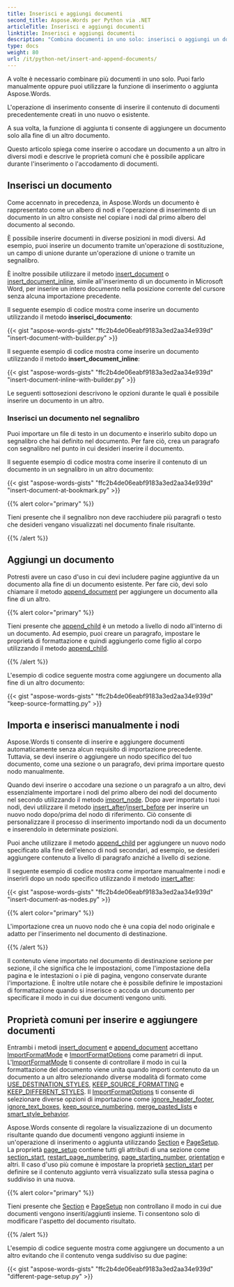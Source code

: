 ```yaml
---
title: Inserisci e aggiungi documenti
second_title: Aspose.Words per Python via .NET
articleTitle: Inserisci e aggiungi documenti
linktitle: Inserisci e aggiungi documenti
description: "Combina documenti in uno solo: inserisci o aggiungi un documento in uno nuovo o esistente utilizzando trova e sostituisci, unisci campo, segnalibro o semplicemente alla fine del documento in Python."
type: docs
weight: 80
url: /it/python-net/insert-and-append-documents/
---
```


A volte è necessario combinare più documenti in uno solo. Puoi farlo manualmente oppure puoi utilizzare la funzione di inserimento o aggiunta Aspose.Words.

L'operazione di inserimento consente di inserire il contenuto di documenti precedentemente creati in uno nuovo o esistente.

A sua volta, la funzione di aggiunta ti consente di aggiungere un documento solo alla fine di un altro documento.

Questo articolo spiega come inserire o accodare un documento a un altro in diversi modi e descrive le proprietà comuni che è possibile applicare durante l'inserimento o l'accodamento di documenti.

## Inserisci un documento

Come accennato in precedenza, in Aspose.Words un documento è rappresentato come un albero di nodi e l'operazione di inserimento di un documento in un altro consiste nel copiare i nodi dal primo albero del documento al secondo.

È possibile inserire documenti in diverse posizioni in modi diversi. Ad esempio, puoi inserire un documento tramite un'operazione di sostituzione, un campo di unione durante un'operazione di unione o tramite un segnalibro.

È inoltre possibile utilizzare il metodo [insert_document](https://reference.aspose.com/words/python-net/aspose.words/documentbuilder/insert_document/) o [insert_document_inline](https://reference.aspose.com/words/python-net/aspose.words/documentbuilder/insert_document_inline/#document_importformatmode_importformatoptions), simile all'inserimento di un documento in Microsoft Word, per inserire un intero documento nella posizione corrente del cursore senza alcuna importazione precedente.

Il seguente esempio di codice mostra come inserire un documento utilizzando il metodo **inserisci_documento**:

{{< gist "aspose-words-gists" "ffc2b4de06eabf9183a3ed2aa34e939d" "insert-document-with-builder.py" >}}

Il seguente esempio di codice mostra come inserire un documento utilizzando il metodo **insert_document_inline**:

{{< gist "aspose-words-gists" "ffc2b4de06eabf9183a3ed2aa34e939d" "insert-document-inline-with-builder.py" >}}

Le seguenti sottosezioni descrivono le opzioni durante le quali è possibile inserire un documento in un altro.

### Inserisci un documento nel segnalibro

Puoi importare un file di testo in un documento e inserirlo subito dopo un segnalibro che hai definito nel documento. Per fare ciò, crea un paragrafo con segnalibro nel punto in cui desideri inserire il documento.

Il seguente esempio di codice mostra come inserire il contenuto di un documento in un segnalibro in un altro documento:

{{< gist "aspose-words-gists" "ffc2b4de06eabf9183a3ed2aa34e939d" "insert-document-at-bookmark.py" >}}

{{% alert color="primary" %}}

Tieni presente che il segnalibro non deve racchiudere più paragrafi o testo che desideri vengano visualizzati nel documento finale risultante.

{{% /alert %}}

## Aggiungi un documento

Potresti avere un caso d'uso in cui devi includere pagine aggiuntive da un documento alla fine di un documento esistente. Per fare ciò, devi solo chiamare il metodo [append_document](https://reference.aspose.com/words/python-net/aspose.words/document/append_document/) per aggiungere un documento alla fine di un altro.

{{% alert color="primary" %}}

Tieni presente che [append_child](https://reference.aspose.com/words/python-net/aspose.words/compositenode/append_child/) è un metodo a livello di nodo all'interno di un documento. Ad esempio, puoi creare un paragrafo, impostare le proprietà di formattazione e quindi aggiungerlo come figlio al corpo utilizzando il metodo [append_child](https://reference.aspose.com/words/python-net/aspose.words/compositenode/append_child/).

{{% /alert %}}

L'esempio di codice seguente mostra come aggiungere un documento alla fine di un altro documento:

{{< gist "aspose-words-gists" "ffc2b4de06eabf9183a3ed2aa34e939d" "keep-source-formatting.py" >}}

## Importa e inserisci manualmente i nodi

Aspose.Words ti consente di inserire e aggiungere documenti automaticamente senza alcun requisito di importazione precedente. Tuttavia, se devi inserire o aggiungere un nodo specifico del tuo documento, come una sezione o un paragrafo, devi prima importare questo nodo manualmente.

Quando devi inserire o accodare una sezione o un paragrafo a un altro, devi essenzialmente importare i nodi del primo albero dei nodi del documento nel secondo utilizzando il metodo [import_node](https://reference.aspose.com/words/python-net/aspose.words/documentbase/import_node/). Dopo aver importato i tuoi nodi, devi utilizzare il metodo [insert_after](https://reference.aspose.com/words/python-net/aspose.words/compositenode/insert_after/)/[insert_before](https://reference.aspose.com/words/python-net/aspose.words/compositenode/insert_before/) per inserire un nuovo nodo dopo/prima del nodo di riferimento. Ciò consente di personalizzare il processo di inserimento importando nodi da un documento e inserendolo in determinate posizioni.

Puoi anche utilizzare il metodo [append_child](https://reference.aspose.com/words/python-net/aspose.words/compositenode/append_child/) per aggiungere un nuovo nodo specificato alla fine dell'elenco di nodi secondari, ad esempio, se desideri aggiungere contenuto a livello di paragrafo anziché a livello di sezione.

Il seguente esempio di codice mostra come importare manualmente i nodi e inserirli dopo un nodo specifico utilizzando il metodo [insert_after](https://reference.aspose.com/words/python-net/aspose.words/compositenode/insert_after/):

{{< gist "aspose-words-gists" "ffc2b4de06eabf9183a3ed2aa34e939d" "insert-document-as-nodes.py" >}}

{{% alert color="primary" %}}

L'importazione crea un nuovo nodo che è una copia del nodo originale e adatto per l'inserimento nel documento di destinazione.

{{% /alert %}}

Il contenuto viene importato nel documento di destinazione sezione per sezione, il che significa che le impostazioni, come l'impostazione della pagina e le intestazioni o i piè di pagina, vengono conservate durante l'importazione. È inoltre utile notare che è possibile definire le impostazioni di formattazione quando si inserisce o accoda un documento per specificare il modo in cui due documenti vengono uniti.

## Proprietà comuni per inserire e aggiungere documenti

Entrambi i metodi [insert_document](https://reference.aspose.com/words/python-net/aspose.words/documentbuilder/insert_document/) e [append_document](https://reference.aspose.com/words/python-net/aspose.words/document/append_document/) accettano [ImportFormatMode](https://reference.aspose.com/words/python-net/aspose.words/importformatmode/) e [ImportFormatOptions](https://reference.aspose.com/words/python-net/aspose.words/importformatoptions/) come parametri di input. L'[ImportFormatMode](https://reference.aspose.com/words/python-net/aspose.words/importformatmode/) ti consente di controllare il modo in cui la formattazione del documento viene unita quando importi contenuto da un documento a un altro selezionando diverse modalità di formato come [USE_DESTINATION_STYLES](https://reference.aspose.com/words/python-net/aspose.words/importformatmode/#use_destination_styles), [KEEP_SOURCE_FORMATTING](https://reference.aspose.com/words/python-net/aspose.words/importformatmode/#keep_source_formatting) e [KEEP_DIFFERENT_STYLES](https://reference.aspose.com/words/python-net/aspose.words/importformatmode/#keep_different_styles). Il [ImportFormatOptions](https://reference.aspose.com/words/python-net/aspose.words/importformatoptions/) ti consente di selezionare diverse opzioni di importazione come [ignore_header_footer](https://reference.aspose.com/words/python-net/aspose.words/importformatoptions/ignore_header_footer/), [ignore_text_boxes](https://reference.aspose.com/words/python-net/aspose.words/importformatoptions/ignore_text_boxes/), [keep_source_numbering](https://reference.aspose.com/words/python-net/aspose.words/importformatoptions/keep_source_numbering/), [merge_pasted_lists](https://reference.aspose.com/words/python-net/aspose.words/importformatoptions/merge_pasted_lists/) e [smart_style_behavior](https://reference.aspose.com/words/python-net/aspose.words/importformatoptions/smart_style_behavior/).

Aspose.Words consente di regolare la visualizzazione di un documento risultante quando due documenti vengono aggiunti insieme in un'operazione di inserimento o aggiunta utilizzando [Section](https://reference.aspose.com/words/python-net/aspose.words/section/) e [PageSetup](https://reference.aspose.com/words/python-net/aspose.words/pagesetup/). La proprietà [page_setup](https://reference.aspose.com/words/python-net/aspose.words/documentbuilder/page_setup/) contiene tutti gli attributi di una sezione come [section_start](https://reference.aspose.com/words/python-net/aspose.words/pagesetup/section_start/), [restart_page_numbering](https://reference.aspose.com/words/python-net/aspose.words/pagesetup/restart_page_numbering/), [page_starting_number](https://reference.aspose.com/words/python-net/aspose.words/pagesetup/page_starting_number/), [orientation](https://reference.aspose.com/words/python-net/aspose.words/pagesetup/orientation/) e altri. Il caso d'uso più comune è impostare la proprietà [section_start](https://reference.aspose.com/words/python-net/aspose.words/pagesetup/section_start/) per definire se il contenuto aggiunto verrà visualizzato sulla stessa pagina o suddiviso in una nuova.

{{% alert color="primary" %}}

Tieni presente che [Section](https://reference.aspose.com/words/python-net/aspose.words/section/) e [PageSetup](https://reference.aspose.com/words/python-net/aspose.words/pagesetup/) non controllano il modo in cui due documenti vengono inseriti/aggiunti insieme. Ti consentono solo di modificare l'aspetto del documento risultato.

{{% /alert %}}

L'esempio di codice seguente mostra come aggiungere un documento a un altro evitando che il contenuto venga suddiviso su due pagine:

{{< gist "aspose-words-gists" "ffc2b4de06eabf9183a3ed2aa34e939d" "different-page-setup.py" >}}

